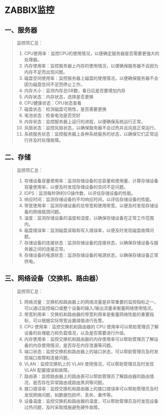 # ZABBIX监控

## 一、服务器

> 监控项汇总：
>
> 1. CPU使用率：监控CPU的使用情况，以便确定服务器是否需要更强大的处理器。
> 2. 内存使用率：监控服务器上内存的使用情况，以便确保服务器不会因为内存不足而出现问题。
> 3. 磁盘空间使用率：监控服务器上磁盘的使用情况，以便确保服务器不会因为磁盘空间不足而停止工作。
> 4. 内存大小：监测内存总GB数，看日后是否要增加内存
> 5. 内存状态：内存状态，选择是否更换
> 6. CPU健康状态：CPU状态查看
> 7. 磁盘状态：检测磁盘可用性，是否需要更换
> 8. 电池状态：检查电池是否完好
> 9. 内存状态：监控服务器上运行的进程，以便确保系统运行正常。
> 10. 风扇状态：监控风扇状态，以确保服务器不会过热并且风扇正常运行。
> 11. 系统服务状态：监控服务器上各种系统服务的状态，以确保它们正常运行并及时处理故障。



## 二、存储

> 监控项汇总：
>
> 1. 存储设备容量使用率：监测存储设备的总容量和使用量，计算存储设备容量使用率，以便及时发现存储设备的空间不足问题。
> 2. IOPS：监测每秒钟的I/O操作数，以评估存储设备的性能。
> 3. 响应时间：监测存储设备的平均响应时间，以评估存储设备的性能。
> 4. 带宽使用率：监测存储设备的总带宽和使用带宽，以便及时发现存储设备的网络瓶颈问题。
> 5. 温度：监测存储设备的温度和湿度，以确保存储设备在正常工作范围内。
> 6. 磁盘错误率：监测磁盘读取和写入错误率，以便及时发现磁盘故障问题。
> 7. 存储设备的连接状态：监测存储设备的连接状态，以确保存储设备与服务器之间的连接正常。
> 8. 存储设备的电源状态：监测存储设备的电源状态，以确保存储设备正常供电。



## 三、网络设备（交换机、路由器）

> 监控项汇总：
>
> 1. 网络流量：交换机和路由器上的网络流量是非常重要的监控指标之一，可以通过监控端口或整个设备的输入/输出流量来衡量网络使用情况。
> 2. 带宽利用率：交换机和路由器的带宽利用率是衡量网络性能的重要指标，可以根据实际带宽设置阈值进行告警。
> 3. CPU 使用率：监控交换机和路由器的 CPU 使用率可以帮助管理员了解设备的处理能力和负载情况，以及是否需要进行升级。
> 4. 内存使用率：监控交换机和路由器的内存使用率可以帮助管理员了解设备的内存使用情况，是否存在内存泄漏等问题。
> 5. 端口状态：监控交换机和路由器上的端口状态，可以帮助管理员及时发现端口故障和连接问题。
> 6. VLAN：监控交换机上的 VLAN 使用情况，可以帮助管理员及时发现 VLAN 配置错误和故障。
> 7. 路由表：监控路由器上的路由表可以帮助管理员了解路由器的路由情况，是否存在异常路由或路由黑洞等问题。
> 8. 接口错误率：监控交换机和路由器上的接口错误率可以帮助管理员及时发现网络问题，如数据包损坏、丢失、重传等。
> 9. 设备温度：监控交换机和路由器的温度，可以帮助管理员及时发现设备过热问题，及时采取措施避免硬件故障。